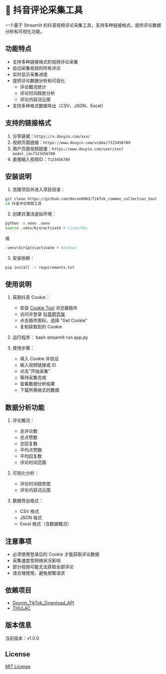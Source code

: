 # 💬 抖音评论采集工具

一个基于 Streamlit 的抖音视频评论采集工具，支持多种链接格式，提供评论数据分析和可视化功能。

## 功能特点

- 支持多种链接格式的视频评论采集
- 自动采集视频的所有评论
- 实时显示采集进度
- 提供评论数据分析和可视化
  - 评论概况统计
  - 评论时间趋势分析
  - 评论内容词云图
- 支持多种格式数据导出（CSV、JSON、Excel）

## 支持的链接格式

1. 分享链接：`https://v.douyin.com/xxx/`
2. 视频页面链接：`https://www.douyin.com/video/7123456789`
3. 用户页面视频链接：`https://www.douyin.com/user/xxx?modal_id=7123456789`
4. 直接输入视频ID：`7123456789`

## 安装说明

1. 克隆项目并进入项目目录： 
```bash
git clone https://github.com/Horan0903/TikTok_commen_collection_tool
cd 抖音评论爬取工具
```
2. 创建并激活虚拟环境：
```bash
python -m venv .venv
source .venv/bin/activate # Linux/Mac
```
或
```bash
.venv\Scripts\activate # Windows
```
3. 安装依赖：
```bash
pip install -r requirements.txt
```


## 使用说明

1. 获取抖音 Cookie：
   - 安装 [Cookie Tool](https://chromewebstore.google.com/detail/cookie-tool/gfmallmkikahpafdljpnolhgbhgkheja) 浏览器插件
   - 访问并登录 [抖音网页版](https://www.douyin.com)
   - 点击插件图标，选择 "Get Cookie"
   - 复制获取到的 Cookie

2. 运行程序：
bash
streamlit run app.py
3. 使用步骤：
   - 填入 Cookie 并验证
   - 输入视频链接或 ID
   - 点击"开始采集"
   - 等待采集完成
   - 查看数据分析结果
   - 下载所需格式的数据

## 数据分析功能

1. 评论概况：
   - 总评论数
   - 总点赞数
   - 总回复数
   - 平均点赞数
   - 平均回复数
   - 评论时间范围

2. 可视化分析：
   - 评论时间趋势图
   - 评论内容词云图

3. 数据导出格式：
   - CSV 格式
   - JSON 格式
   - Excel 格式（含数据概况）

## 注意事项

- 必须使用登录后的 Cookie 才能获取评论数据
- 采集速度受网络状况影响
- 部分视频可能无法获取全部评论
- 请合理使用，避免频繁请求

## 依赖项目

- [Douyin_TikTok_Download_API](https://github.com/Evil0ctal/Douyin_TikTok_Download_API)
- [THULAC](http://thulac.thunlp.org/)

## 版本信息

当前版本：v1.0.0

## License

[MIT License](LICENSE)